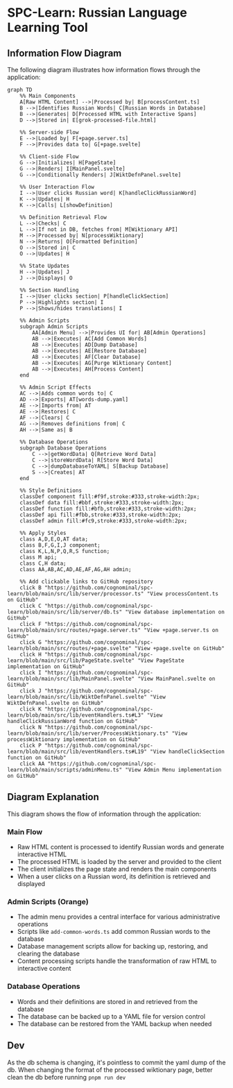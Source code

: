 # SPC-Learn: Russian Language Learning Tool


## Information Flow Diagram

The following diagram illustrates how information flows through the application:

```mermaid
graph TD
    %% Main Components
    A[Raw HTML Content] -->|Processed by| B[processContent.ts]
    B -->|Identifies Russian Words| C[Russian Words in Database]
    B -->|Generates| D[Processed HTML with Interactive Spans]
    D -->|Stored in| E[grok-processed-file.html]

    %% Server-side Flow
    E -->|Loaded by| F[+page.server.ts]
    F -->|Provides data to| G[+page.svelte]

    %% Client-side Flow
    G -->|Initializes| H[PageState]
    G -->|Renders| I[MainPanel.svelte]
    G -->|Conditionally Renders| J[WiktDefnPanel.svelte]

    %% User Interaction Flow
    I -->|User clicks Russian word| K[handleClickRussianWord]
    K -->|Updates| H
    K -->|Calls| L[showDefinition]

    %% Definition Retrieval Flow
    L -->|Checks| C
    L -->|If not in DB, fetches from| M[Wiktionary API]
    M -->|Processed by| N[processWiktionary]
    N -->|Returns| O[Formatted Definition]
    O -->|Stored in| C
    O -->|Updates| H

    %% State Updates
    H -->|Updates| J
    J -->|Displays| O

    %% Section Handling
    I -->|User clicks section| P[handleClickSection]
    P -->|Highlights section| I
    P -->|Shows/hides translations| I

    %% Admin Scripts
    subgraph Admin Scripts
        AA[Admin Menu] -->|Provides UI for| AB[Admin Operations]
        AB -->|Executes| AC[Add Common Words]
        AB -->|Executes| AD[Dump Database]
        AB -->|Executes| AE[Restore Database]
        AB -->|Executes| AF[Clear Database]
        AB -->|Executes| AG[Purge Wiktionary Content]
        AB -->|Executes| AH[Process Content]
    end

    %% Admin Script Effects
    AC -->|Adds common words to| C
    AD -->|Exports| AT[words-dump.yaml]
    AE -->|Imports from| AT
    AE -->|Restores| C
    AF -->|Clears| C
    AG -->|Removes definitions from| C
    AH -->|Same as| B

    %% Database Operations
    subgraph Database Operations
        C -->|getWordData| Q[Retrieve Word Data]
        C -->|storeWordData| R[Store Word Data]
        C -->|dumpDatabaseToYAML| S[Backup Database]
        S -->|Creates| AT
    end

    %% Style Definitions
    classDef component fill:#f9f,stroke:#333,stroke-width:2px;
    classDef data fill:#bbf,stroke:#333,stroke-width:2px;
    classDef function fill:#bfb,stroke:#333,stroke-width:2px;
    classDef api fill:#fbb,stroke:#333,stroke-width:2px;
    classDef admin fill:#fc9,stroke:#333,stroke-width:2px;

    %% Apply Styles
    class A,D,E,O,AT data;
    class B,F,G,I,J component;
    class K,L,N,P,Q,R,S function;
    class M api;
    class C,H data;
    class AA,AB,AC,AD,AE,AF,AG,AH admin;

    %% Add clickable links to GitHub repository
    click B "https://github.com/cognominal/spc-learn/blob/main/src/lib/server/processor.ts" "View processContent.ts on GitHub"
    click C "https://github.com/cognominal/spc-learn/blob/main/src/lib/server/db.ts" "View database implementation on GitHub"
    click F "https://github.com/cognominal/spc-learn/blob/main/src/routes/+page.server.ts" "View +page.server.ts on GitHub"
    click G "https://github.com/cognominal/spc-learn/blob/main/src/routes/+page.svelte" "View +page.svelte on GitHub"
    click H "https://github.com/cognominal/spc-learn/blob/main/src/lib/PageState.svelte" "View PageState implementation on GitHub"
    click I "https://github.com/cognominal/spc-learn/blob/main/src/lib/MainPanel.svelte" "View MainPanel.svelte on GitHub"
    click J "https://github.com/cognominal/spc-learn/blob/main/src/lib/WiktDefnPanel.svelte" "View WiktDefnPanel.svelte on GitHub"
    click K "https://github.com/cognominal/spc-learn/blob/main/src/lib/eventHandlers.ts#L3" "View handleClickRussianWord function on GitHub"
    click N "https://github.com/cognominal/spc-learn/blob/main/src/lib/server/ProcessWiktionary.ts" "View processWiktionary implementation on GitHub"
    click P "https://github.com/cognominal/spc-learn/blob/main/src/lib/eventHandlers.ts#L19" "View handleClickSection function on GitHub"
    click AA "https://github.com/cognominal/spc-learn/blob/main/scripts/adminMenu.ts" "View Admin Menu implementation on GitHub"
```

## Diagram Explanation

This diagram shows the flow of information through the application:

### Main Flow
- Raw HTML content is processed to identify Russian words and generate interactive HTML
- The processed HTML is loaded by the server and provided to the client
- The client initializes the page state and renders the main components
- When a user clicks on a Russian word, its definition is retrieved and displayed

### Admin Scripts (Orange)
- The admin menu provides a central interface for various administrative operations
- Scripts like `add-common-words.ts` add common Russian words to the database
- Database management scripts allow for backing up, restoring, and clearing the database
- Content processing scripts handle the transformation of raw HTML to interactive content

### Database Operations
- Words and their definitions are stored in and retrieved from the database
- The database can be backed up to a YAML file for version control
- The database can be restored from the YAML backup when needed

## Dev

As the db schema is changing, it's pointless to commit the yaml dump of the db.
When changing the format of the processed wiktionary page, better clean the db
before running `pnpm run dev`
